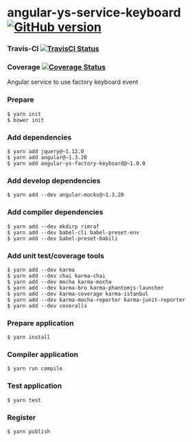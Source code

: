 # angular-ys-service-keyboard [![GitHub version][github-image]][github-url]

### Travis-CI [![TravisCI Status][travis-image]][travis-url]
### Coverage [![Coverage Status][coveralls-image]][coveralls-url]


Angular service to use factory keyboard event

### Prepare

```
$ yarn init
$ bower init
```

### Add dependencies

```
$ yarn add jquery@~1.12.0
$ yarn add angular@~1.3.20
$ yarn add angular-ys-factory-keyboard@~1.0.0
```

### Add develop dependencies

```
$ yarn add --dev angular-mocks@~1.3.20
```

### Add compiler dependencies

```
$ yarn add --dev mkdirp rimraf
$ yarn add --dev babel-cli babel-preset-env
$ yarn add --dev babel-preset-babili
```

### Add unit test/coverage tools

```
$ yarn add --dev karma
$ yarn add --dev chai karma-chai
$ yarn add --dev mocha karma-mocha
$ yarn add --dev karma-bro karma-phantomjs-launcher
$ yarn add --dev karma-coverage karma-istanbul
$ yarn add --dev karma-mocha-reporter karma-junit-reporter
$ yarn add --dev coveralls
```

### Prepare application

```
$ yarn install
```

### Compiler application

```
$ yarn run compile
```

### Test application

```
$ yarn test
```

### Register

```
$ yarn publish
```

[travis-image]: https://travis-ci.org/yadickson/angular-ys-service-keyboard.png
[travis-url]: https://travis-ci.org/yadickson/angular-ys-service-keyboard

[coveralls-image]: https://coveralls.io/repos/github/yadickson/angular-ys-service-keyboard/badge.png
[coveralls-url]: https://coveralls.io/github/yadickson/angular-ys-service-keyboard

[github-image]: https://badge.fury.io/gh/yadickson%2Fangular-ys-service-keyboard.png
[github-url]: https://badge.fury.io/gh/yadickson%2Fangular-ys-service-keyboard

